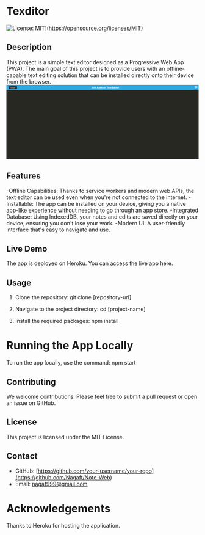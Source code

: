 # Texditor
![License: MIT](https://img.shields.io/badge/License-MIT-yellow.svg)](https://opensource.org/licenses/MIT)

## Description

This project is a simple text editor designed as a Progressive Web App (PWA). The main goal of this project is to provide users with an offline-capable text editing solution that can be installed directly onto their device from the browser.
![Homepage](./assets/homepage.png)


## Features

-Offline Capabilities: Thanks to service workers and modern web APIs, the text editor can be used even when you're not connected to the internet.
-Installable: The app can be installed on your device, giving you a native app-like experience without needing to go through an app store.
-Integrated Database: Using IndexedDB, your notes and edits are saved directly on your device, ensuring you don't lose your work.
-Modern UI: A user-friendly interface that's easy to navigate and use.

## Live Demo
The app is deployed on Heroku. You can access the live app here.

## Usage

1. Clone the repository:
   git clone [repository-url]

2. Navigate to the project directory:
    cd [project-name]

3. Install the required packages:
   npm install

# Running the App Locally
To run the app locally, use the command:
    npm start

## Contributing

We welcome contributions. Please feel free to submit a pull request or open an issue on GitHub.

## License

This project is licensed under the MIT License.

## Contact

- GitHub: [https://github.com/your-username/your-repo](https://github.com/Nagaft/Note-Web)
- Email: nagaf999@gmail.com

# Acknowledgements

Thanks to Heroku for hosting the application.